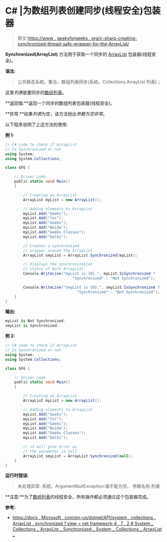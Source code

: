 # C# |为数组列表创建同步(线程安全)包装器

> 原文:[https://www . geeksforgeeks . org/c-sharp-creating-synchronized-thread-safe-wrapper-for-the-ArrayList/](https://www.geeksforgeeks.org/c-sharp-creating-a-synchronized-thread-safe-wrapper-for-the-arraylist/)

**Synchronized(ArrayList)** 方法用于获取一个同步的 [ArrayList](https://www.geeksforgeeks.org/c-arraylist-class/) 包装器(线程安全)。

**语法:**

> 公共静态系统。集合。数组列表同步(系统。Collections.ArrayList 列表)；

这里*列表*是要同步的[数组列表](https://www.geeksforgeeks.org/c-arraylist-class/)。

**返回值:**返回一个同步的数组列表包装器(线程安全)。

**异常:**如果*列表*为空，该方法抛出*参数为空异常*。

以下程序说明了上述方法的使用:

**例 1:**

```cs
// C# code to check if ArrayList
// Is Synchronized or not
using System;
using System.Collections;

class GFG {

    // Driver code
    public static void Main()
    {

        // Creating an ArrayList
        ArrayList myList = new ArrayList();

        // Adding elements to ArrayList
        myList.Add("Geeks");
        myList.Add("for");
        myList.Add("Geeks");
        myList.Add("Noida");
        myList.Add("Geeks Classes");
        myList.Add("Delhi");

        // Creates a synchronized
        // wrapper around the ArrayList
        ArrayList smyList = ArrayList.Synchronized(myList);

        // Displays the synchronization
        // status of both ArrayList
        Console.WriteLine("myList is {0}.", myList.IsSynchronized ? 
                              "Synchronized" : "Not Synchronized");

        Console.WriteLine("smyList is {0}.", smyList.IsSynchronized ?
                                "Synchronized" : "Not Synchronized");
    }
}
```

**输出:**

```cs
myList is Not Synchronized.
smyList is Synchronized.

```

**例 2:**

```cs
// C# code to check if ArrayList
// Is Synchronized or not
using System;
using System.Collections;

class GFG {

    // Driver code
    public static void Main()
    {

        // Creating an ArrayList
        ArrayList myList = new ArrayList();

        // Adding elements to ArrayList
        myList.Add("Geeks");
        myList.Add("for");
        myList.Add("Geeks");
        myList.Add("Noida");
        myList.Add("Geeks Classes");
        myList.Add("Delhi");

        // it will give error as
        // the parameter is null
        ArrayList smyList = ArrayList.Synchronized(null);
    }
}
```

**运行时错误:**

> 未处理异常:
> 系统。ArgumentNullException:值不能为空。
> 参数名称:列表

**注意:**为了[数组列表](https://www.geeksforgeeks.org/c-arraylist-class/)的线程安全，所有操作都必须通过这个包装器完成。

**参考:**

*   [https://docs . Microsoft . com/en-us/dotnet/API/system . collections . ArrayList . synchronized？view = net framework-4 . 7 . 2 # System _ Collections _ ArrayList _ Synchronized _ System _ Collections _ ArrayList _](https://docs.microsoft.com/en-us/dotnet/api/system.collections.arraylist.synchronized?view=netframework-4.7.2#System_Collections_ArrayList_Synchronized_System_Collections_ArrayList_)